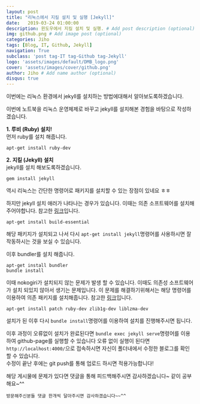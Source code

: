 ```yaml
---
layout: post
title: "리눅스에서 지킬 설치 및 실행 [Jekyll]"
date:   2019-03-24 01:00:00
description: 윈도우에서 지킬 설치 및 실행. # Add post description (optional)
img: github.png # Add image post (optional)
categories: Jiho
tags: [Blog, IT, Github, Jekyll]
navigation: True
subclass: 'post tag-IT tag-Github tag-Jekyll'
logo: 'assets/images/default/DMB_logo.png'
cover: 'assets/images/cover/github.png'
author: Jiho # Add name author (optional)
disqus: true
---
```

이번에는 리눅스 환경에서 jekyll를 설치하는 방법에대해서 알아보도록하겠습니다.

이번에 노트북을 리눅스 운영체제로 바꾸고 jekyll를 설치해본 경험을 바탕으로 작성하겠습니다.

**1. 루비 (Ruby) 설치!**  
먼저 ruby를 설치 해줍니다.
```
apt-get install ruby-dev
```

**2. 지킬 (Jekyll) 설치**  
jekyll를 설치 해보도록하겠습니다.
```
gem install jekyll
```
역시 리눅스는 간단한 명령어로 패키지를 설치할 수 있는 장점이 있네요 ㅎㅎ

하지만 jekyll 설치 애러가 나타나는 경우가 있습니다. 이때는 의존 소프트웨어를 설치해주어야합니다. 
참고한 [링크][build-essential]입니다.
```
apt-get install build-essential
```
해당 패키지가 설치되고 나서 다시 `apt-get install jekyll`명령어를 사용하시면 잘 작동하시는 것을 보실 수 있습니다. 

이후 bundler를 설치 해줍니다.
```
apt-get install bundler 
bundle install
```
이때 nokogiri가 설치되지 않는 문제가 발생 할 수 있습니다. 
이때도 의존성 소프트웨어가 설치 되있지 않아서 생기는 문제입니다.
이 문제를 해결하기위해서는 해당 명령어를 이용하여 의존 패키지를 설치해줍니다.
참고한 [링크][nokogiri]입니다.
```
apt-get install patch ruby-dev zlib1g-dev liblzma-dev
```
설치가 된 이후 다시 `bundle install`명령어를 이용하여 설치를 진행해주시면 됩니다.

이후 과정이 오류없이 설치가 완료된다면 `bundle exec jekyll serve`명령어를 이용하여 github-page를 실행할 수 있습니다 
오류 없이 실행이 된다면 `http://localhost:4000/`으로 접속하시면 자신이 폴더내에서 수정한 블로그를 확인 할 수 있습니다.  
수정이 끝난 후에는 git push를 통해 업로드 하시면 적용가능합니다!

해당 게시물에 문제가 있다면 댓글을 통해 피드백해주시면 감사하겠습니다~
같이 공부해요~^^

`방문해주신분들 댓글 한개씩 달아주시면 감사하겠습니다~~^^`  

[nokogiri]:https://nokogiri.org/tutorials/installing_nokogiri.html
[build-essential]:https://github.com/sj26/mailcatcher/issues/144#issuecomment-48008579